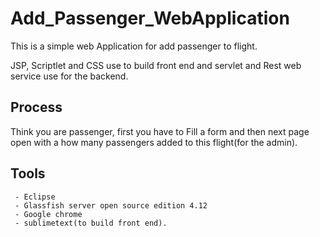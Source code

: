 # Add_Passenger_WebApplication 

This is a simple web Application for add passenger to flight. 

JSP, Scriptlet and CSS use to build front end and servlet and Rest web service use for the backend.

## Process 
Think you are passenger, first you have to Fill a form and then next page open with a how many passengers added to this flight(for the admin).

## Tools 
     - Eclipse 
     - Glassfish server open source edition 4.12 
     - Google chrome 
     - sublimetext(to build front end).
